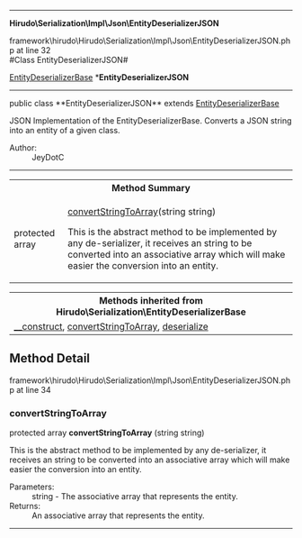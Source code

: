 
- - -

**Hirudo\Serialization\Impl\Json\EntityDeserializerJSON**
<div class="location">framework\hirudo\Hirudo\Serialization\Impl\Json\EntityDeserializerJSON.php at line 32</div>
#Class EntityDeserializerJSON#

<a href="https://github.com/JeyDotC/Hirudo-docs/blob/master/hirudo/serialization/entitydeserializerbase.html">EntityDeserializerBase</a>
    ***EntityDeserializerJSON**


- - -

<p class="signature">public  class **EntityDeserializerJSON**
extends <a href="https://github.com/JeyDotC/Hirudo-docs/blob/master/hirudo/serialization/entitydeserializerbase.html">EntityDeserializerBase</a>

</p>

<div class="comment" id="overview_description"><p>JSON Implementation of the EntityDeserializerBase. Converts a JSON string
into an entity of a given class.</p></div>

<dl>
<dt>Author:</dt>
<dd>JeyDotC</dd>
</dl>

- - -

<table id="summary_method">
<tr><th colspan="2">Method Summary</th></tr>
<tr>
<td class="type"> protected  array</td>
<td class="description"><p class="name"><a href="#convertstringtoarray">convertStringToArray</a>(string string)</p><p class="description">This is the abstract method to be implemented by any de-serializer, it receives
an string to be converted into an associative array which will make easier
the conversion into an entity.</p></td>
</tr>
</table>

<table class="inherit">
<tr><th colspan="2">Methods inherited from Hirudo\Serialization\EntityDeserializerBase</th></tr>
<tr><td><a href="https://github.com/JeyDotC/Hirudo-docs/blob/master/hirudo/serialization/entitydeserializerbase.html#__construct()">__construct</a>, <a href="https://github.com/JeyDotC/Hirudo-docs/blob/master/hirudo/serialization/entitydeserializerbase.html#convertStringToArray()">convertStringToArray</a>, <a href="https://github.com/JeyDotC/Hirudo-docs/blob/master/hirudo/serialization/entitydeserializerbase.html#deserialize()">deserialize</a></td></tr></table>

<h2 id="detail_method">Method Detail</h2>
<div class="location">framework\hirudo\Hirudo\Serialization\Impl\Json\EntityDeserializerJSON.php at line 34</div>
<h3 id="convertStringToArray()">convertStringToArray</h3>

protected  array **convertStringToArray** (string string)<div class="details">
<p>This is the abstract method to be implemented by any de-serializer, it receives
an string to be converted into an associative array which will make easier
the conversion into an entity.</p><dl>
<dt>Parameters:</dt>
<dd>string - The associative array that represents the entity.</dd>
<dt>Returns:</dt>
<dd>An associative array that represents the entity.</dd>
</dl>
</div>

- - -

